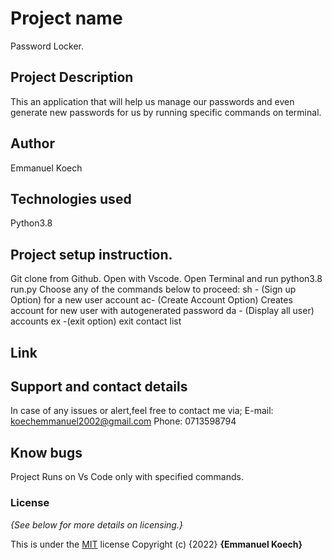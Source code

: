 # Project name
Password Locker.
## Project Description
This an application that will help us manage our passwords and even generate new passwords for us by running specific commands on terminal.
## Author
Emmanuel Koech
## Technologies used
Python3.8
## Project setup instruction.
Git clone from Github.
Open with Vscode.
Open Terminal and run python3.8 run.py
Choose any of the commands below to proceed:
 sh - (Sign up Option) for a new user account
 ac- (Create Account Option) Creates account for new user with autogenerated password
 da - (Display all user) accounts 
 ex -(exit option) exit contact list 
## Link

## Support and contact details
In case of any issues or alert,feel free to contact me via; 
E-mail: koechemmanuel2002@gmail.com 
Phone: 0713598794
## Know bugs
Project Runs on Vs Code only with specified commands.
### License
*{See below for more details on licensing.}*

This is under the [MIT](LICENSE) license
Copyright (c) {2022} **{Emmanuel Koech}**